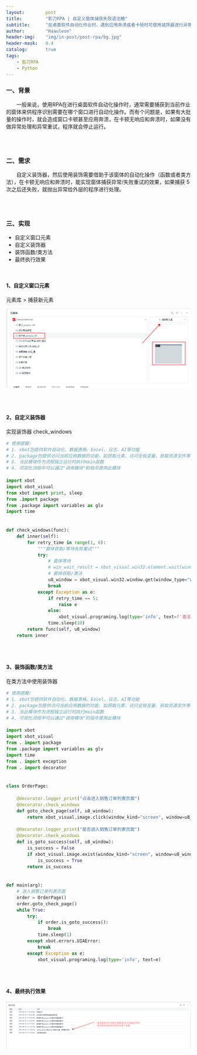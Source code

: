 ```yaml
---
layout:        post
title:         "影刀RPA | 自定义窗体捕获失败语法糖"
subtitle:      "在桌面软件自动化作业时，遇到应用奔溃或者卡顿时可使用装饰器进行异常重试处理"
author:        "Haauleon"
header-img:    "img/in-post/post-rpa/bg.jpg"
header-mask:   0.4
catalog:       true
tags:
    - 影刀RPA
    - Python
---
```


### 一、背景
&emsp;&emsp;一般来说，使用RPA在进行桌面软件自动化操作时，通常需要捕获到当前作业的窗体来供程序识别需要在哪个窗口进行自动化操作。而有个问题是，如果有大批量的操作时，就会造成窗口卡顿甚至应用奔溃，在卡顿无响应和奔溃时，如果没有做异常处理和异常重试，程序就会停止运行。        

<br>
<br>

### 二、需求
&emsp;&emsp;自定义装饰器，然后使用装饰需要借助于该窗体的自动化操作（函数或者类方法），在卡顿无响应和奔溃时，能实现窗体捕获异常/失败重试的效果，如果捕获 5 次之后还失败，就抛出异常给外层的程序进行处理。      

<br>
<br>

### 三、实现

- 自定义窗口元素
- 自定义装饰器
- 装饰函数/类方法
- 最终执行效果

<br>

#### 1、自定义窗口元素
元素库 > 捕获新元素      

![](\img\in-post\post-rpa\2023-08-18-yingdao-decorator-1.png)        

<br>
<br>

#### 2、自定义装饰器
实现装饰器 check_windows         

```python
# 使用提醒:
# 1. xbot包提供软件自动化、数据表格、Excel、日志、AI等功能
# 2. package包提供访问当前应用数据的功能，如获取元素、访问全局变量、获取资源文件等功能
# 3. 当此模块作为流程独立运行时执行main函数
# 4. 可视化流程中可以通过"调用模块"的指令使用此模块

import xbot
import xbot_visual
from xbot import print, sleep
from .import package
from .package import variables as glv
import time


def check_windows(func):
    def inner(self):
        for retry_time in range(1, 6):
            """窗体获取/等待失败重试"""
            try:
                # 窗体等待
                # win_wait_result = xbot_visual.win32.element.wait(window="0", element=package.selector("客户端_yonyou U8"), state="appear", iswait=True, timeout="20")
                # 窗体获取/激活
                u8_window = xbot_visual.win32.window.get(window_type="window_selector", selector=package.selector("客户端_yonyou U8"), handle_checked=False, use_wildcard=False)
                break
            except Exception as e:
                if retry_time == 5:
                    raise e
                else:
                    xbot_visual.programing.log(type='info', text=f'激活 客户端_yonyou U8 窗体失败重试第{retry_time}次')
                time.sleep(10)
        return func(self, u8_window)
    return inner

```

<br>
<br>

#### 3、装饰函数/类方法
在类方法中使用装饰器      

```python
# 使用提醒:
# 1. xbot包提供软件自动化、数据表格、Excel、日志、AI等功能
# 2. package包提供访问当前应用数据的功能，如获取元素、访问全局变量、获取资源文件等功能
# 3. 当此模块作为流程独立运行时执行main函数
# 4. 可视化流程中可以通过"调用模块"的指令使用此模块

import xbot
import xbot_visual
from . import package
from .package import variables as glv
import time
from . import exception
from . import decorator


class OrderPage:

    @decorator.logger_print("点击进入销售订单列表页面")
    @decorator.check_windows
    def goto_check_page(self, u8_window):
        return xbot_visual.image.click(window_kind="screen", window=u8_window, template_images=[package.image_selector("u8_销售订单列表")], anchor_type="center", sudoku_part="MiddleCenter", offset_x="0", offset_y="0", clicks="click", button="left", keys="null", move_mouse=True, timeout="20", delay_after="3")

    @decorator.logger_print("是否进入销售订单列表页面")
    @decorator.check_windows
    def is_goto_success(self, u8_window):
        is_success = False
        if xbot_visual.image.exist(window_kind="screen", window=u8_window, exist_mode="exist", template_images=[package.image_selector("销售订单列表-同步订单待审核按钮")], is_find_all_images=False):
            is_success = True
        return is_success


def main(arg):
    # 进入销售订单列表页面
    order = OrderPage()
    order.goto_check_page()
    while True:
        try:
            if order.is_goto_success():
                break
            time.sleep(1)
        except xbot.errors.UIAError:
            break
        except Exception as e:
            xbot_visual.programing.log(type='info', text=e)

```

<br>
<br>

#### 4、最终执行效果

![](\img\in-post\post-rpa\2023-08-18-yingdao-decorator-2.png)        